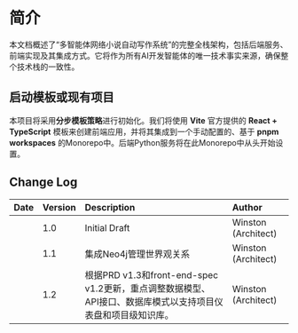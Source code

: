 # 简介

本文档概述了“多智能体网络小说自动写作系统”的完整全栈架构，包括后端服务、前端实现及其集成方式。它将作为所有AI开发智能体的唯一技术事实来源，确保整个技术栈的一致性。

## 启动模板或现有项目

本项目将采用**分步模板策略**进行初始化。我们将使用 **Vite** 官方提供的 **React + TypeScript** 模板来创建前端应用，并将其集成到一个手动配置的、基于 **pnpm workspaces** 的Monorepo中。后端Python服务将在此Monorepo中从头开始设置。

## Change Log

| Date | Version | Description | Author |
| :--- | :------ | :---------- | :----- |
|      | 1.0     | Initial Draft | Winston (Architect) |
|      | 1.1     | 集成Neo4j管理世界观关系 | Winston (Architect) |
|      | 1.2     | 根据PRD v1.3和front-end-spec v1.2更新，重点调整数据模型、API接口、数据库模式以支持项目仪表盘和项目级知识库。 | Winston (Architect) |
